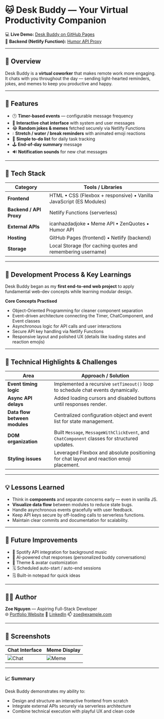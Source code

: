 # 🐱 Desk Buddy — Your Virtual Productivity Companion

💻 **Live Demo:** [Desk Buddy on GitHub Pages](https://zoenguyen73.github.io/Desk-Buddy/src/index.html)  
🔗 **Backend (Netlify Function):** [Humor API Proxy](https://desk-buddy.netlify.app/.netlify/functions/humor-api)

---

## 🧭 Overview

Desk Buddy is a **virtual coworker** that makes remote work more engaging.  
It chats with you throughout the day — sending light-hearted reminders, jokes, and memes to keep you productive and happy.

---

## 🚀 Features

- 🕒 **Timer-based events** — configurable message frequency  
- 💬 **Interactive chat interface** with system and user messages  
- 😂 **Random jokes & memes** fetched securely via Netlify Functions  
- 💧 **Stretch / water / break reminders** with animated emoji reactions  
- 📝 **Simple to-do list** for daily task tracking  
- 🕹️ **End-of-day summary** message  
- 🔊 **Notification sounds** for new chat messages  

---

## 🧰 Tech Stack

| Category | Tools / Libraries |
|-----------|------------------|
| **Frontend** | HTML • CSS (Flexbox + responsive) • Vanilla JavaScript (ES Modules) |
| **Backend / API Proxy** | Netlify Functions (serverless) |
| **External APIs** | icanhazdadjoke • Meme API • ZenQuotes • Humor API |
| **Hosting** | GitHub Pages (frontend) • Netlify (backend) |
| **Storage** | Local Storage (for caching quotes and remembering username) |

---

## 🧠 Development Process & Key Learnings

Desk Buddy began as my **first end-to-end web project** to apply fundamental web-dev concepts while learning modular design.

**Core Concepts Practised**
- Object-Oriented Programming for cleaner component separation  
- Event-driven architecture connecting the Timer, ChatComponent, and Event classes  
- Asynchronous logic for API calls and user interactions  
- Secure API key handling via Netlify Functions  
- Responsive layout and polished UX (details like loading states and reaction emojis)

---

## 🧩 Technical Highlights & Challenges

| Area | Approach / Solution |
|------|---------------------|
| **Event timing logic** | Implemented a recursive `setTimeout()` loop to schedule chat events dynamically. |
| **Async API delays** | Added loading cursors and disabled buttons until responses render. |
| **Data flow between modules** | Centralized configuration object and event list for state management. |
| **DOM organization** | Built `Message`, `MessageWithClickEvent`, and `ChatComponent` classes for structured updates. |
| **Styling issues** | Leveraged Flexbox and absolute positioning for chat layout and reaction emoji placement. |

---

## 💡 Lessons Learned

- Think in **components** and separate concerns early — even in vanilla JS.  
- **Visualize data flow** between modules to reduce state bugs.  
- Handle asynchronous events gracefully with user feedback.  
- Keep API keys secure by off-loading calls to serverless functions.  
- Maintain clear commits and documentation for scalability.  

---

## 🧪 Future Improvements

- 🎵 Spotify API integration for background music  
- 🤖 AI-powered chat responses (personalized buddy conversations)  
- 🎨 Theme & avatar customization  
- 🗓️ Scheduled auto-start / auto-end sessions  
- 🗒️ Built-in notepad for quick ideas  

---

## 🧑‍💻 Author

**Zoe Nguyen** — Aspiring Full-Stack Developer  
🌐 [Portfolio Website](#)   💼 [LinkedIn](#)   📫 zoe@example.com  

---

## 📸 Screenshots

| Chat Interface | Meme Display |
|----------------|--------------|
| ![Chat](./assets/screenshots/chat-example.png) | ![Meme](./assets/screenshots/meme-example.png) |

---

### 📈 Summary

Desk Buddy demonstrates my ability to:
- Design and structure an interactive frontend from scratch  
- Integrate external APIs securely via serverless architecture  
- Combine technical execution with playful UX and clean code  
